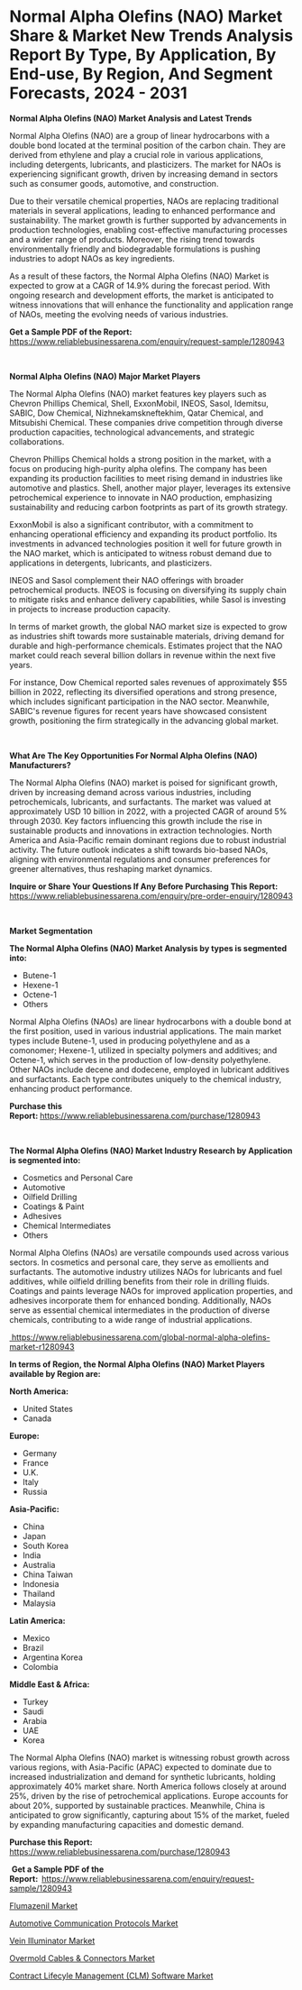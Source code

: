 <p><h1>Normal Alpha Olefins (NAO) Market Share & Market New Trends Analysis Report By Type, By Application, By End-use, By Region, And Segment Forecasts, 2024 - 2031</h1></p><p><strong>Normal Alpha Olefins (NAO) Market Analysis and Latest Trends</strong></p>
<p><p>Normal Alpha Olefins (NAO) are a group of linear hydrocarbons with a double bond located at the terminal position of the carbon chain. They are derived from ethylene and play a crucial role in various applications, including detergents, lubricants, and plasticizers. The market for NAOs is experiencing significant growth, driven by increasing demand in sectors such as consumer goods, automotive, and construction.</p><p>Due to their versatile chemical properties, NAOs are replacing traditional materials in several applications, leading to enhanced performance and sustainability. The market growth is further supported by advancements in production technologies, enabling cost-effective manufacturing processes and a wider range of products. Moreover, the rising trend towards environmentally friendly and biodegradable formulations is pushing industries to adopt NAOs as key ingredients.</p><p>As a result of these factors, the Normal Alpha Olefins (NAO) Market is expected to grow at a CAGR of 14.9% during the forecast period. With ongoing research and development efforts, the market is anticipated to witness innovations that will enhance the functionality and application range of NAOs, meeting the evolving needs of various industries.</p></p>
<p><strong>Get a Sample PDF of the Report:&nbsp;</strong> <a href="https://www.reliablebusinessarena.com/enquiry/request-sample/1280943?utm_campaign=1174&utm_medium=2&utm_source=Github&utm_content=ia&utm_term=30092024&utm_id=normal-alpha-olefins-nao">https://www.reliablebusinessarena.com/enquiry/request-sample/1280943</a></p>
<p>&nbsp;</p>
<p><strong>Normal Alpha Olefins (NAO) Major Market Players</strong></p>
<p><p>The Normal Alpha Olefins (NAO) market features key players such as Chevron Phillips Chemical, Shell, ExxonMobil, INEOS, Sasol, Idemitsu, SABIC, Dow Chemical, Nizhnekamskneftekhim, Qatar Chemical, and Mitsubishi Chemical. These companies drive competition through diverse production capacities, technological advancements, and strategic collaborations.</p><p>Chevron Phillips Chemical holds a strong position in the market, with a focus on producing high-purity alpha olefins. The company has been expanding its production facilities to meet rising demand in industries like automotive and plastics. Shell, another major player, leverages its extensive petrochemical experience to innovate in NAO production, emphasizing sustainability and reducing carbon footprints as part of its growth strategy.</p><p>ExxonMobil is also a significant contributor, with a commitment to enhancing operational efficiency and expanding its product portfolio. Its investments in advanced technologies position it well for future growth in the NAO market, which is anticipated to witness robust demand due to applications in detergents, lubricants, and plasticizers.</p><p>INEOS and Sasol complement their NAO offerings with broader petrochemical products. INEOS is focusing on diversifying its supply chain to mitigate risks and enhance delivery capabilities, while Sasol is investing in projects to increase production capacity.</p><p>In terms of market growth, the global NAO market size is expected to grow as industries shift towards more sustainable materials, driving demand for durable and high-performance chemicals. Estimates project that the NAO market could reach several billion dollars in revenue within the next five years.</p><p>For instance, Dow Chemical reported sales revenues of approximately $55 billion in 2022, reflecting its diversified operations and strong presence, which includes significant participation in the NAO sector. Meanwhile, SABIC's revenue figures for recent years have showcased consistent growth, positioning the firm strategically in the advancing global market.</p></p>
<p>&nbsp;</p>
<p><strong>What Are The Key Opportunities For Normal Alpha Olefins (NAO) Manufacturers?</strong></p>
<p><p>The Normal Alpha Olefins (NAO) market is poised for significant growth, driven by increasing demand across various industries, including petrochemicals, lubricants, and surfactants. The market was valued at approximately USD 10 billion in 2022, with a projected CAGR of around 5% through 2030. Key factors influencing this growth include the rise in sustainable products and innovations in extraction technologies. North America and Asia-Pacific remain dominant regions due to robust industrial activity. The future outlook indicates a shift towards bio-based NAOs, aligning with environmental regulations and consumer preferences for greener alternatives, thus reshaping market dynamics.</p></p>
<p><strong>Inquire or Share Your Questions If Any Before Purchasing This Report:</strong> <a href="https://www.reliablebusinessarena.com/enquiry/pre-order-enquiry/1280943?utm_campaign=1174&utm_medium=2&utm_source=Github&utm_content=ia&utm_term=30092024&utm_id=normal-alpha-olefins-nao">https://www.reliablebusinessarena.com/enquiry/pre-order-enquiry/1280943</a></p>
<p>&nbsp;</p>
<p><strong>Market Segmentation</strong></p>
<p><strong>The Normal Alpha Olefins (NAO) Market Analysis by types is segmented into:</strong></p>
<p><ul><li>Butene-1</li><li>Hexene-1</li><li>Octene-1</li><li>Others</li></ul></p>
<p><p>Normal Alpha Olefins (NAOs) are linear hydrocarbons with a double bond at the first position, used in various industrial applications. The main market types include Butene-1, used in producing polyethylene and as a comonomer; Hexene-1, utilized in specialty polymers and additives; and Octene-1, which serves in the production of low-density polyethylene. Other NAOs include decene and dodecene, employed in lubricant additives and surfactants. Each type contributes uniquely to the chemical industry, enhancing product performance.</p></p>
<p><strong>Purchase this Report:&nbsp;</strong><a href="https://www.reliablebusinessarena.com/purchase/1280943?utm_campaign=1174&utm_medium=2&utm_source=Github&utm_content=ia&utm_term=30092024&utm_id=normal-alpha-olefins-nao">https://www.reliablebusinessarena.com/purchase/1280943</a></p>
<p>&nbsp;</p>
<p><strong>The Normal Alpha Olefins (NAO) Market Industry Research by Application is segmented into:</strong></p>
<p><ul><li>Cosmetics and Personal Care</li><li>Automotive</li><li>Oilfield Drilling</li><li>Coatings & Paint</li><li>Adhesives</li><li>Chemical Intermediates</li><li>Others</li></ul></p>
<p><p>Normal Alpha Olefins (NAOs) are versatile compounds used across various sectors. In cosmetics and personal care, they serve as emollients and surfactants. The automotive industry utilizes NAOs for lubricants and fuel additives, while oilfield drilling benefits from their role in drilling fluids. Coatings and paints leverage NAOs for improved application properties, and adhesives incorporate them for enhanced bonding. Additionally, NAOs serve as essential chemical intermediates in the production of diverse chemicals, contributing to a wide range of industrial applications.</p></p>
<p><a href="https://www.reliablebusinessarena.com/global-normal-alpha-olefins-market-r1280943?utm_campaign=1174&utm_medium=2&utm_source=Github&utm_content=ia&utm_term=30092024&utm_id=normal-alpha-olefins-nao">&nbsp;https://www.reliablebusinessarena.com/global-normal-alpha-olefins-market-r1280943</a></p>
<p><strong>In terms of Region, the Normal Alpha Olefins (NAO) Market Players available by Region are:</strong></p>
<p>
    <p> <strong> North America: </strong>
        <ul>
            <li>United States</li>
            <li>Canada</li>
        </ul>
        </p> 
    <p> <strong> Europe: </strong>
        <ul>
            <li>Germany</li>
            <li>France</li>
            <li>U.K.</li>
            <li>Italy</li>
            <li>Russia</li>
        </ul>
        </p> 
    <p> <strong> Asia-Pacific: </strong>
        <ul>
            <li>China</li>
            <li>Japan</li>
            <li>South Korea</li>
            <li>India</li>
            <li>Australia</li>
            <li>China Taiwan</li>
            <li>Indonesia</li>
            <li>Thailand</li>
            <li>Malaysia</li>
        </ul>
        </p> 
    <p> <strong> Latin America: </strong>
        <ul>
            <li>Mexico</li>
            <li>Brazil</li>
            <li>Argentina Korea</li>
            <li>Colombia</li>
        </ul>
        </p> 
    <p> <strong> Middle East & Africa: </strong>
        <ul>
            <li>Turkey</li>
            <li>Saudi</li>
            <li>Arabia</li>
            <li>UAE</li>
            <li>Korea</li>
        </ul>
    </p>
    </p>
<p><p>The Normal Alpha Olefins (NAO) market is witnessing robust growth across various regions, with Asia-Pacific (APAC) expected to dominate due to increased industrialization and demand for synthetic lubricants, holding approximately 40% market share. North America follows closely at around 25%, driven by the rise of petrochemical applications. Europe accounts for about 20%, supported by sustainable practices. Meanwhile, China is anticipated to grow significantly, capturing about 15% of the market, fueled by expanding manufacturing capacities and domestic demand.</p></p>
<p><strong>Purchase this Report: </strong><a href="https://www.reliablebusinessarena.com/purchase/1280943?utm_campaign=1174&utm_medium=2&utm_source=Github&utm_content=ia&utm_term=30092024&utm_id=normal-alpha-olefins-nao">https://www.reliablebusinessarena.com/purchase/1280943</a></p>
<p>&nbsp;<strong>Get a Sample PDF of the Report:&nbsp;&nbsp;</strong><a href="https://www.reliablebusinessarena.com/enquiry/request-sample/1280943?utm_campaign=1174&utm_medium=2&utm_source=Github&utm_content=ia&utm_term=30092024&utm_id=normal-alpha-olefins-nao">https://www.reliablebusinessarena.com/enquiry/request-sample/1280943</a></p>
<p><strong></strong></p>
<p><p><a href="https://issuu.com/reportprime-2/docs/flumazenil-market-size-2030.pptx_62e1ac76f49913?utm_campaign=1174&utm_medium=2&utm_source=Github&utm_content=ia&utm_term=30092024&utm_id=normal-alpha-olefins-nao">Flumazenil Market</a></p><p><a href="https://www.linkedin.com/pulse/automotive-communication-protocols-market-indicators-size-regional-kakrf?utm_campaign=1174&utm_medium=2&utm_source=Github&utm_content=ia&utm_term=30092024&utm_id=normal-alpha-olefins-nao">Automotive Communication Protocols Market</a></p><p><a href="https://www.linkedin.com/pulse/global-vein-illuminator-market-trends-innovations-forward-looking-mjlpf?utm_campaign=1174&utm_medium=2&utm_source=Github&utm_content=ia&utm_term=30092024&utm_id=normal-alpha-olefins-nao">Vein Illuminator Market</a></p><p><a href="https://issuu.com/reportprime-2/docs/overmold-cables-connectors-market-s_5c3e8ee325a298?utm_campaign=1174&utm_medium=2&utm_source=Github&utm_content=ia&utm_term=30092024&utm_id=normal-alpha-olefins-nao">Overmold Cables & Connectors Market</a></p><p><a href="https://github.com/prosalinda88/Market-Research-Report-List-6/blob/main/contract-lifecyle-management-clm-software-market.md?utm_campaign=1174&utm_medium=2&utm_source=Github&utm_content=ia&utm_term=30092024&utm_id=normal-alpha-olefins-nao">Contract Lifecyle Management (CLM) Software Market</a></p></p>